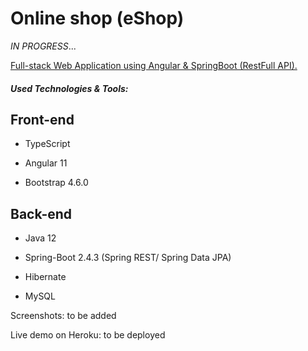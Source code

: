 # Online shop (eShop)

_IN PROGRESS_...

<u> Full-stack Web Application using Angular & SpringBoot (RestFull API). </u>

##### Used Technologies & Tools:

## Front-end

* TypeScript

* Angular 11

* Bootstrap 4.6.0

## Back-end

* Java 12

* Spring-Boot 2.4.3 (Spring REST/ Spring Data JPA)

* Hibernate

* MySQL



Screenshots: to be added

Live demo on Heroku: to be deployed
